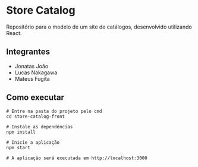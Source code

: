 # Store Catalog
Repositório para o modelo de um site de catálogos, desenvolvido utilizando React.

## Integrantes
- Jonatas João
- Lucas Nakagawa
- Mateus Fugita

## Como executar
```
# Entre na pasta do projeto pelo cmd
cd store-catalog-front

# Instale as dependências
npm install

# Inicie a aplicação
npm start

# A aplicação será executada em http://localhost:3000
```
